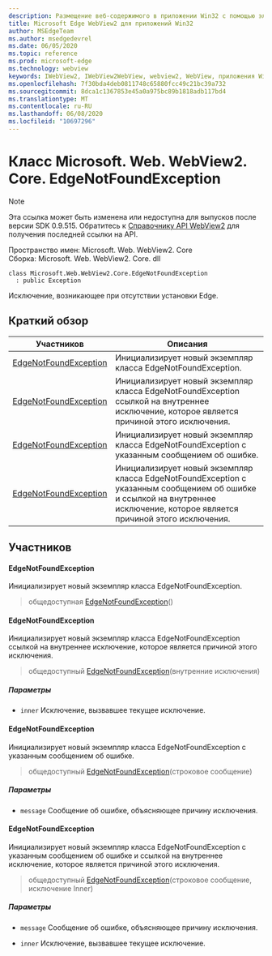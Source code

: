 ```yaml
---
description: Размещение веб-содержимого в приложении Win32 с помощью элемента управления Microsoft Edge WebView2
title: Microsoft Edge WebView2 для приложений Win32
author: MSEdgeTeam
ms.author: msedgedevrel
ms.date: 06/05/2020
ms.topic: reference
ms.prod: microsoft-edge
ms.technology: webview
keywords: IWebView2, IWebView2WebView, webview2, WebView, приложения Win32, Win32, EDGE, ICoreWebView2, ICoreWebView2Controller, элемент управления "веб-браузер", HTML Edge
ms.openlocfilehash: 7f30bda4deb0811748c65880fcc49c21bc39a732
ms.sourcegitcommit: 8dca1c1367853e45a0a975bc89b1818adb117bd4
ms.translationtype: MT
ms.contentlocale: ru-RU
ms.lasthandoff: 06/08/2020
ms.locfileid: "10697296"
---
```

# Класс Microsoft. Web. WebView2. Core. EdgeNotFoundException 

> [!NOTE]
> Эта ссылка может быть изменена или недоступна для выпусков после версии SDK 0.9.515. Обратитесь к [Справочнику API WebView2](../../../webview2-api-reference.md) для получения последней ссылки на API.

Пространство имен: Microsoft. Web. WebView2. Core \
Сборка: Microsoft. Web. WebView2. Core. dll

```
class Microsoft.Web.WebView2.Core.EdgeNotFoundException
  : public Exception
```

Исключение, возникающее при отсутствии установки Edge.

## Краткий обзор

 Участников                        | Описания
--------------------------------|---------------------------------------------
[EdgeNotFoundException](#edgenotfoundexception) | Инициализирует новый экземпляр класса EdgeNotFoundException.
[EdgeNotFoundException](#edgenotfoundexception) | Инициализирует новый экземпляр класса EdgeNotFoundException ссылкой на внутреннее исключение, которое является причиной этого исключения.
[EdgeNotFoundException](#edgenotfoundexception) | Инициализирует новый экземпляр класса EdgeNotFoundException с указанным сообщением об ошибке.
[EdgeNotFoundException](#edgenotfoundexception) | Инициализирует новый экземпляр класса EdgeNotFoundException с указанным сообщением об ошибке и ссылкой на внутреннее исключение, которое является причиной этого исключения.

## Участников

#### EdgeNotFoundException 

Инициализирует новый экземпляр класса EdgeNotFoundException.

> общедоступная [EdgeNotFoundException](#edgenotfoundexception)()

#### EdgeNotFoundException 

Инициализирует новый экземпляр класса EdgeNotFoundException ссылкой на внутреннее исключение, которое является причиной этого исключения.

> общедоступный [EdgeNotFoundException](#edgenotfoundexception)(внутренние исключения)

##### Параметры
* `inner` Исключение, вызвавшее текущее исключение.

#### EdgeNotFoundException 

Инициализирует новый экземпляр класса EdgeNotFoundException с указанным сообщением об ошибке.

> общедоступный [EdgeNotFoundException](#edgenotfoundexception)(строковое сообщение)

##### Параметры
* `message` Сообщение об ошибке, объясняющее причину исключения.

#### EdgeNotFoundException 

Инициализирует новый экземпляр класса EdgeNotFoundException с указанным сообщением об ошибке и ссылкой на внутреннее исключение, которое является причиной этого исключения.

> общедоступный [EdgeNotFoundException](#edgenotfoundexception)(строковое сообщение, исключение Inner)

##### Параметры
* `message` Сообщение об ошибке, объясняющее причину исключения. 

* `inner` Исключение, вызвавшее текущее исключение.

